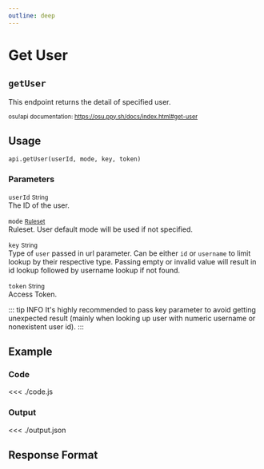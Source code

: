 ```yaml
---
outline: deep
---
```


# Get User <Badge type="info" text="GET"/>

## `getUser`

This endpoint returns the detail of specified user.

<small>osu!api documentation: https://osu.ppy.sh/docs/index.html#get-user</small>

## Usage

`api.getUser(userId, mode, key, token)`

### Parameters

`userId` <small>String</small><br>
The ID of the user.

`mode` <small>[Ruleset](../../types/ruleset)</small> <Badge type="tip" text="optional" /><br>
Ruleset. User default mode will be used if not specified.

`key` <small>String</small> <Badge type="tip" text="optional" /><br>
Type of `user` passed in url parameter. Can be either `id` or `username` to limit lookup by their respective type. Passing empty or invalid value will result in id lookup followed by username lookup if not found.

`token` <small>String</small><br>
Access Token.

::: tip INFO
It's highly recommended to pass key parameter to avoid getting unexpected result (mainly when looking up user with numeric username or nonexistent user id).
:::

## Example

### Code
<<< ./code.js

### Output
<<< ./output.json

## Response Format

<!--@include: ./response.md-->